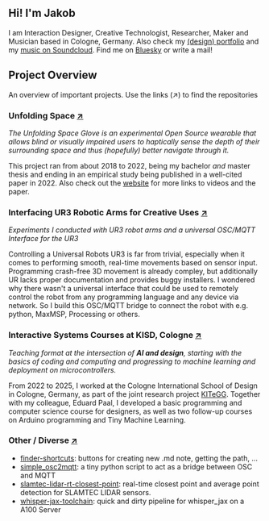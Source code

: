## Hi! I'm Jakob

I am Interaction Designer, Creative Technologist, Researcher, Maker and Musician based in Cologne, Germany.
Also check my [(design) portfolio](https://www.jakobkilian.de) and my [music on Soundcloud](https://soundcloud.com/praqma).
Find me on [Bluesky](https://bsky.app/profile/jkilian.bsky.social) or write a mail!

## Project Overview
An overview of important projects. Use the links (↗) to find the repositories

### Unfolding Space [↗](https://github.com/stars/jakobkilian/lists/unfolding-space)
_The Unfolding Space Glove is an experimental Open Source wearable that allows blind or visually impaired users to haptically sense the depth of their surrounding space and thus (hopefully) better navigate through it._

This project ran from about 2018 to 2022, being my bachelor _and_ master thesis and ending in an empirical study being published in a well-cited paper in 2022. Also check out the [website](http://unfoldingspace.org/) for more links to videos and the paper.
### Interfacing UR3 Robotic Arms for Creative Uses [↗](https://github.com/jakobkilian/ur3-bridge/)
_Experiments I conducted with UR3 robot arms and a universal OSC/MQTT Interface for the UR3_

Controlling a Universal Robots UR3 is far from trivial, especially when it comes to performing smooth, real-time movements based on sensor input. Programming crash-free 3D movement is already compley, but additionally UR lacks proper documentation and provides buggy installers. I wondered why there wasn't a universal interface that could be used to remotely control the robot from any programming language and any device via network. So I build this OSC/MQTT bridge to connect the robot with e.g. python, MaxMSP, Processing or others.
### Interactive Systems Courses at KISD, Cologne [↗](https://github.com/KISDinteractive)
_Teaching format at the intersection of **AI and design**, starting with the basics of coding and computing and progressing to machine learning and deployment on microcontrollers._

From 2022 to 2025, I worked at the Cologne International School of Design in Cologne, Germany, as part of the joint research project [KITeGG](https://www.gestaltung.ai/en). Together with my colleague, Eduard Paal, I developed a basic programming and computer science course for designers, as well as two follow-up courses on Arduino programming and Tiny Machine Learning.

### Other / Diverse [↗](https://github.com/stars/jakobkilian/lists/other)

- [finder-shortcuts](https://github.com/jakobkilian/finder-shortcuts): buttons for creating new .md note, getting the path, ...
- [simple_osc2mqtt](https://github.com/jakobkilian/simple_osc2mqtt): a tiny python script to act as a bridge between OSC and MQTT
- [slamtec-lidar-rt-closest-point](https://github.com/jakobkilian/slamtec-lidar-rt-closest-point): real-time closest point and average point detection for SLAMTEC LIDAR sensors.
- [whisper-jax-toolchain](https://github.com/jakobkilian/whisper-jax-toolchain): quick and dirty pipeline for whisper_jax on a A100 Server
